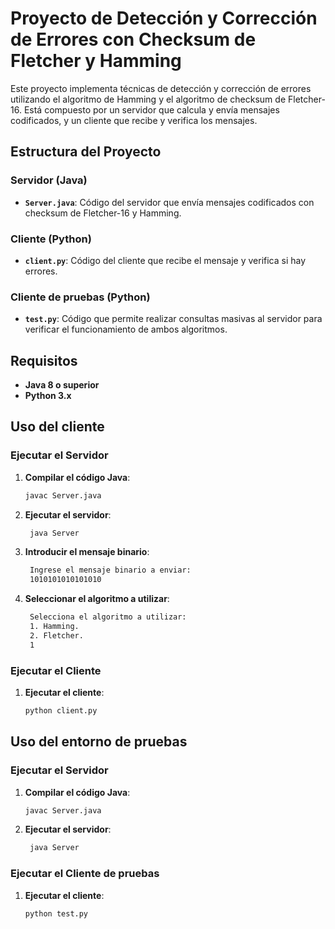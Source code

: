 # Proyecto de Detección y Corrección de Errores con Checksum de Fletcher y Hamming

Este proyecto implementa técnicas de detección y corrección de errores utilizando el algoritmo de Hamming y el algoritmo de checksum de Fletcher-16. Está compuesto por un servidor que calcula y envía mensajes codificados, y un cliente que recibe y verifica los mensajes.

## Estructura del Proyecto

### Servidor (Java)
- **`Server.java`**: Código del servidor que envía mensajes codificados con checksum de Fletcher-16 y Hamming.

### Cliente (Python)
- **`client.py`**: Código del cliente que recibe el mensaje y verifica si hay errores.

### Cliente de pruebas (Python)
- **`test.py`**: Código que permite realizar consultas masivas al servidor para verificar el funcionamiento de ambos algoritmos.

## Requisitos

- **Java 8 o superior**
- **Python 3.x**

## Uso del cliente

### Ejecutar el Servidor

1. **Compilar el código Java**:
   ```bash
   javac Server.java
   ```
2. **Ejecutar el servidor**:
   ```bash
    java Server
    ```
3. **Introducir el mensaje binario**:
    ```bash
     Ingrese el mensaje binario a enviar:
     1010101010101010
     ```

3. **Seleccionar el algoritmo a utilizar**:
    ```bash
     Selecciona el algoritmo a utilizar:
     1. Hamming.
     2. Fletcher.
     1
     ```

### Ejecutar el Cliente
1. **Ejecutar el cliente**:
   ```bash
   python client.py
   ```

## Uso del entorno de pruebas

### Ejecutar el Servidor

1. **Compilar el código Java**:
   ```bash
   javac Server.java
   ```
2. **Ejecutar el servidor**:
   ```bash
    java Server
    ```

### Ejecutar el Cliente de pruebas
1. **Ejecutar el cliente**:
   ```bash
   python test.py
   ```